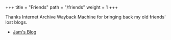 +++
title = "Friends"
path = "/friends"
weight = 1
+++

Thanks Internet Archive Wayback Machine for bringing back my old friends' lost blogs.

- [Jam's Blog](https://blog.fullstackjam.com)